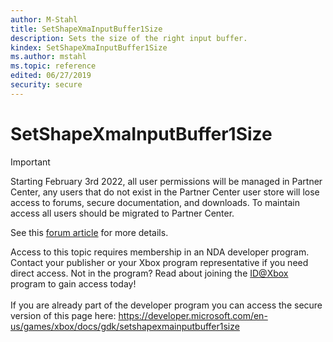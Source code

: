 ```yaml
---
author: M-Stahl
title: SetShapeXmaInputBuffer1Size
description: Sets the size of the right input buffer.
kindex: SetShapeXmaInputBuffer1Size
ms.author: mstahl
ms.topic: reference
edited: 06/27/2019
security: secure
---
```


# SetShapeXmaInputBuffer1Size
> [!IMPORTANT]
> Starting February 3rd 2022, all user permissions will be managed in Partner Center, any users that do not exist in the Partner Center user store will lose access to forums, secure documentation, and downloads. To maintain access all users should be migrated to Partner Center. <p></p>See this <a href="https://forums.xboxlive.com/articles/132187/breaking-change-user-access-for-forums-secure-docu.html">forum article</a> for more details.  

 Access to this topic requires membership in an NDA developer program. Contact your publisher or your Xbox program representative if you need direct access. Not in the program? Read about joining the <a href="https://www.xbox.com/Developers/id">ID@Xbox</a> program to gain access today!  <br/><br/>If you are already part of the developer program you can access the secure version of this page here: <a target="_blank" href="https://developer.microsoft.com/en-us/games/xbox/docs/gdk/setshapexmainputbuffer1size">https://developer.microsoft.com/en-us/games/xbox/docs/gdk/setshapexmainputbuffer1size</a>